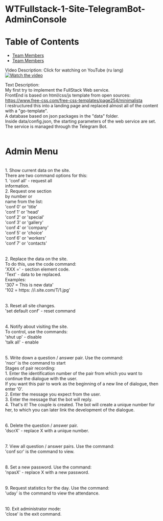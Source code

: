 # WTFullstack-1-Site-TelegramBot-AdminConsole

# Table of Contents
* [Team Members](#team-members)
* [Team Members](#team-members)

Video Description:
Click for watching on YouTube (ru lang)
[![Watch the video](https://img.youtube.com/vi/mlLJmS0dBM4/maxresdefault.jpg)](https://www.youtube.com/watch?v=mlLJmS0dBM4&t=503s)

Text Description:<br>
My first try to implement the FullStack Web service.<br>
FrontEnd is based on html/css/js template from open sources:<br>
https://www.free-css.com/free-css-templates/page254/minimalista<br>
I restructured this into a landing page and replaced almost all of the content with a "go-template".<br>
A database based on json packages in the "data" folder.<br>
Inside data/config.json, the starting parameters of the web service are set.<br>
The service is managed through the Telegram Bot.<br><br>
# Admin Menu
<br>
1. Show current data on the site.<br>
There are two command options for this:<br>
   1. 'conf all' - request all<br>
   information.<br>
   2. Request one section<br>
   by number or<br>
   name from the list:<br>
      'conf 0' or 'title'<br>
      'conf 1' or 'head'<br>
      'conf 2' or 'special'<br>
      'conf 3' or 'gallery'<br>
      'conf 4' or 'company'<br>
      'conf 5' or 'choice'<br>
      'conf 6' or 'workers'<br>
      'conf 7' or 'contacts'<br>
<br>
<br>
2. Replace the data on the site.<br>
To do this, use the code command:<br>
   'XXX =' - section element code.<br>
   'Text' - data to be replaced.<br>
   Examples:<br>
      '307 = This is new data'<br>
      '102 = https: //i.site.com/T/1.jpg'<br>
<br>
<br>
3. Reset all site changes.<br>
   'set default conf' - reset command<br>
<br>
<br>
4. Notify about visiting the site.<br>
To control, use the commands:<br>
   'shut up' - disable<br>
   'talk all' - enable<br>
<br>
<br>
5. Write down a question / answer pair. Use the command:<br>
   'nscr' is the command to start<br>
Stages of pair recording:<br>
   1. Enter the identification number of the pair from which you want to continue the dialogue with the user.<br>
If you want this pair to work as the beginning of a new line of dialogue, then enter '0'.<br>
   2. Enter the message you expect from the user.<br>
   3. Enter the message that the bot will reply.<br>
   4. That's it! The couple is created. The bot will create a unique number for her, to which you can later link the development of the dialogue.<br>
<br>
<br>
6. Delete the question / answer pair.<br>
    'dscrX' - replace X with a unique number.<br>
<br>
<br>
7. View all question / answer pairs. Use the command:<br>
   'conf scr' is the command to view.<br>
<br>
<br>
8. Set a new password. Use the command:<br>
   'npasX' - replace X with a new password.<br>
<br>
<br>
9. Request statistics for the day. Use the command:<br>
   'uday' is the command to view the attendance.<br>
<br>
<br>
10. Exit administrator mode:<br>
   'close' is the exit command.<br>
<br>
